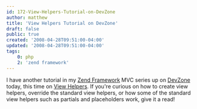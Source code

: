 ```yaml
---
id: 172-View-Helpers-Tutorial-on-DevZone
author: matthew
title: 'View Helpers Tutorial on DevZone'
draft: false
public: true
created: '2008-04-28T09:51:00-04:00'
updated: '2008-04-28T09:51:00-04:00'
tags:
    0: php
    2: 'zend framework'
---
```

I have another tutorial in my [Zend Framework](http://framework.zend.com/) MVC
series up on [DevZone](http://devzone.zend.com/) today, this time on
[View Helpers](http://devzone.zend.com/article/3412-View-Helpers-in-Zend-Framework).
If you're curious on how to create view helpers, override the standard view
helpers, or how some of the standard view helpers such as partials and
placeholders work, give it a read!
